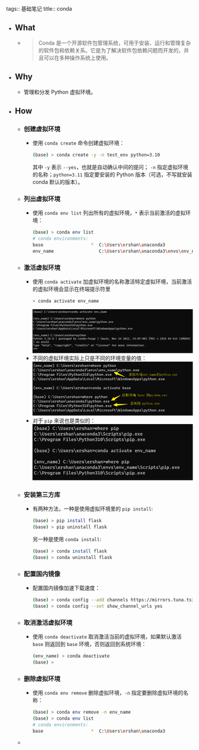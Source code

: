 tags:: 基础笔记
title:: conda

- ## What
	- > Conda 是一个开源软件包管理系统，可用于安装、运行和管理复杂的软件包和依赖关系。它是为了解决软件包依赖问题而开发的，并且可以在多种操作系统上使用。
- ## Why
	- 管理和分发 Python 虚拟环境。
- ## How
	- ### 创建虚拟环境
		- 使用 `conda create` 命令创建虚拟环境：
		  ```sh
		  (base) > conda create -y -n test_env python=3.10
		  ```
		  其中 `-y` 表示 `--yes`，也就是自动确认中间的提问； `-n` 指定虚拟环境的名称；`python=3.11` 指定要安装的 Python 版本（可选，不写就安装 conda 默认的版本）。
	- ### 列出虚拟环境
		- 使用 `conda env list` 列出所有的虚拟环境，`*` 表示当前激活的虚拟环境：
		  ```sh
		  (base) > conda env list
		  # conda environments:
		  base                  *  C:\Users\ershan\anaconda3
		  env_name                 C:\Users\ershan\anaconda3\envs\env_name
		  ```
	- ### 激活虚拟环境
		- 使用 `conda activate` 加虚拟环境的名称激活特定虚拟环境，当前激活的虚拟环境会显示在终端提示符里
		  ```sh
		  > conda activate env_name
		  ```
		  ![激活虚拟环境](../assets/image_1670430170975_0.png)
		- 不同的虚拟环境实际上只是不同的环境变量的值：
		  ![虚拟环境其实就是使用不同的环境变量的值](../assets/image_1670430496318_0.png)
		- 对于 `pip` 来说也是类似的：
		  ![pip 的路径](../assets/image_1670430564229_0.png)
	- ### 安装第三方库
		- 有两种方法，一种是使用虚拟环境里的 `pip install`:
		  ```sh
		  (base) > pip install flask
		  (base) > pip uninstall flask
		  ```
		  另一种是使用 `conda install`:
		  ```sh
		  (base) > conda install flask
		  (base) > conda uninstall flask
		  ```
	- ### 配置国内镜像
		- 配置国内镜像加速下载速度：
		  ```sh
		  (base) > conda config --add channels https://mirrors.tuna.tsinghua.edu.cn/anaconda/pkgs/free/
		  (base) > conda config --set show_channel_urls yes
		  ```
	- ### 取消激活虚拟环境
		- 使用 `conda deactivate` 取消激活当前的虚拟环境，如果默认激活 `base` 则返回到 `base` 环境，否则返回到系统环境：
		  ```sh
		  (env_name) > conda deactivate
		  (base) >
		  ```
	- ### 删除虚拟环境
		- 使用 `conda env remove` 删除虚拟环境，`-n` 指定要删除虚拟环境的名称：
		  ```sh
		  (base) > conda env remove -n env_name
		  (base) > conda env list
		  # conda environments:
		  base                  *  C:\Users\ershan\anaconda3
		  ```
	-
